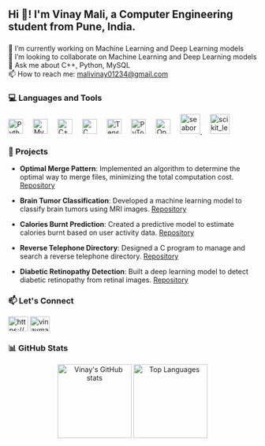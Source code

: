 <h2 align="left">Hi 👋! I'm Vinay Mali, a Computer Engineering student from Pune, India.</h2>

###

🔭 I’m currently working on Machine Learning and Deep Learning models  
👯 I’m looking to collaborate on Machine Learning and Deep Learning models  
💬 Ask me about C++, Python, MySQL  
📫 How to reach me: [malivinay01234@gmail.com](mailto:malivinay01234@gmail.com)

### 

<h3>💻 Languages and Tools</h3>

<div align="left">
  <img src="https://cdn.jsdelivr.net/gh/devicons/devicon/icons/python/python-original.svg" height="30" alt="Python logo" />
  <img width="12" />
  <img src="https://cdn.jsdelivr.net/gh/devicons/devicon/icons/mysql/mysql-original.svg" height="30" alt="MySQL logo" />
  <img width="12" />
  <img src="https://cdn.jsdelivr.net/gh/devicons/devicon/icons/cplusplus/cplusplus-original.svg" height="30" alt="C++ logo" />
  <img width="12" />
  <img src="https://cdn.jsdelivr.net/gh/devicons/devicon/icons/c/c-original.svg" height="30" alt="C logo" />
  <img width="12" />
  <img src="https://cdn.jsdelivr.net/gh/devicons/devicon/icons/tensorflow/tensorflow-original.svg" height="30" alt="TensorFlow logo" />
  <img width="12" />
  <img src="https://cdn.jsdelivr.net/gh/devicons/devicon/icons/pytorch/pytorch-original.svg" height="30" alt="PyTorch logo" />
  <img width="12" />
  <img src="https://cdn.jsdelivr.net/gh/devicons/devicon/icons/opencv/opencv-original.svg" height="30" alt="OpenCV logo" />
  <img width="12" />
  <a href="https://seaborn.pydata.org/" target="_blank" rel="noreferrer"> 
    <img src="https://seaborn.pydata.org/_images/logo-mark-lightbg.svg" alt="seaborn" width="40" height="40"/> 
  </a>
  <img width="12" />
  <a href="https://scikit-learn.org/" target="_blank" rel="noreferrer"> 
    <img src="https://upload.wikimedia.org/wikipedia/commons/0/05/Scikit_learn_logo_small.svg" alt="scikit_learn" width="40" height="40"/> 
  </a>
</div>

###

<h3>🚀 Projects</h3>

- **Optimal Merge Pattern**: Implemented an algorithm to determine the optimal way to merge files, minimizing the total computation cost. [Repository](https://github.com/vinaymali0007/Optimal-merge-pattern)

- **Brain Tumor Classification**: Developed a machine learning model to classify brain tumors using MRI images. [Repository](https://github.com/vinaymali0007/Brain-Tumor-Classification)

- **Calories Burnt Prediction**: Created a predictive model to estimate calories burnt based on user activity data. [Repository](https://github.com/vinaymali0007/calories-burnt-prediction)

- **Reverse Telephone Directory**: Designed a C program to manage and search a reverse telephone directory. [Repository](https://github.com/vinaymali0007/Reverse_Telephone_Directory)

- **Diabetic Retinopathy Detection**: Built a deep learning model to detect diabetic retinopathy from retinal images. [Repository](https://github.com/vinaymali0007/Diabetic-Retinopathy)

###

<h3>📫 Let's Connect</h3>

<p align="left">
  <a href="https://www.linkedin.com/in/vinaymali" target="blank"><img align="center" src="https://raw.githubusercontent.com/rahuldkjain/github-profile-readme-generator/master/src/images/icons/Social/linked-in-alt.svg" alt="https://www.linkedin.com/in/vinaymali/" height="30" width="40" /></a>
  <a href="https://kaggle.com/vinaymali0007" target="blank"><img align="center" src="https://raw.githubusercontent.com/rahuldkjain/github-profile-readme-generator/master/src/images/icons/Social/kaggle.svg" alt="vinaymali0007" height="30" width="40" /></a>
</p>

###

<h3>📊 GitHub Stats</h3>

<div align="center">
  <img src="https://github-readme-stats.vercel.app/api?username=vinaymali0007&show_icons=true&include_all_commits=true&count_private=true&theme=dracula&hide_border=false" height="150" alt="Vinay's GitHub stats" />
  <img src="https://github-readme-stats.vercel.app/api/top-langs?username=vinaymali0007&layout=compact&langs_count=5&theme=dracula&hide_border=false" height="150" alt="Top Languages" />
</div>

###
